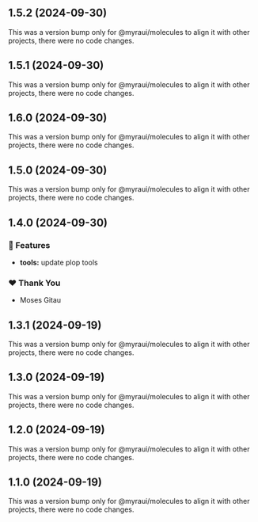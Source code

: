 ## 1.5.2 (2024-09-30)

This was a version bump only for @myraui/molecules to align it with other projects, there were no code changes.

## 1.5.1 (2024-09-30)

This was a version bump only for @myraui/molecules to align it with other projects, there were no code changes.

## 1.6.0 (2024-09-30)

This was a version bump only for @myraui/molecules to align it with other projects, there were no code changes.

## 1.5.0 (2024-09-30)

This was a version bump only for @myraui/molecules to align it with other projects, there were no code changes.

## 1.4.0 (2024-09-30)


### 🚀 Features

- **tools:** update plop tools


### ❤️  Thank You

- Moses Gitau

## 1.3.1 (2024-09-19)

This was a version bump only for @myraui/molecules to align it with other projects, there were no code changes.

## 1.3.0 (2024-09-19)

This was a version bump only for @myraui/molecules to align it with other projects, there were no code changes.

## 1.2.0 (2024-09-19)

This was a version bump only for @myraui/molecules to align it with other projects, there were no code changes.

## 1.1.0 (2024-09-19)

This was a version bump only for @myraui/molecules to align it with other projects, there were no code changes.